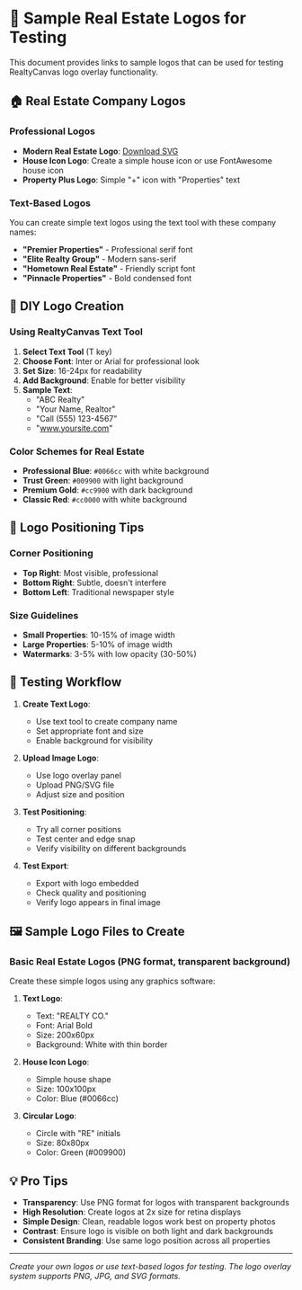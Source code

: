 # 🏢 Sample Real Estate Logos for Testing

This document provides links to sample logos that can be used for testing RealtyCanvas logo overlay functionality.

## 🏠 **Real Estate Company Logos**

### Professional Logos
- **Modern Real Estate Logo**: [Download SVG](https://raw.githubusercontent.com/simple-icons/simple-icons/develop/icons/realestate.svg)
- **House Icon Logo**: Create a simple house icon or use FontAwesome house icon
- **Property Plus Logo**: Simple "+" icon with "Properties" text

### Text-Based Logos
You can create simple text logos using the text tool with these company names:
- **"Premier Properties"** - Professional serif font
- **"Elite Realty Group"** - Modern sans-serif
- **"Hometown Real Estate"** - Friendly script font
- **"Pinnacle Properties"** - Bold condensed font

## 📝 **DIY Logo Creation**

### Using RealtyCanvas Text Tool
1. **Select Text Tool** (T key)
2. **Choose Font**: Inter or Arial for professional look
3. **Set Size**: 16-24px for readability
4. **Add Background**: Enable for better visibility
5. **Sample Text**: 
   - "ABC Realty"
   - "Your Name, Realtor"
   - "Call (555) 123-4567"
   - "www.yoursite.com"

### Color Schemes for Real Estate
- **Professional Blue**: `#0066cc` with white background
- **Trust Green**: `#009900` with light background  
- **Premium Gold**: `#cc9900` with dark background
- **Classic Red**: `#cc0000` with white background

## 🎨 **Logo Positioning Tips**

### Corner Positioning
- **Top Right**: Most visible, professional
- **Bottom Right**: Subtle, doesn't interfere
- **Bottom Left**: Traditional newspaper style

### Size Guidelines  
- **Small Properties**: 10-15% of image width
- **Large Properties**: 5-10% of image width
- **Watermarks**: 3-5% with low opacity (30-50%)

## 📐 **Testing Workflow**

1. **Create Text Logo**:
   - Use text tool to create company name
   - Set appropriate font and size
   - Enable background for visibility

2. **Upload Image Logo**:
   - Use logo overlay panel
   - Upload PNG/SVG file
   - Adjust size and position

3. **Test Positioning**:
   - Try all corner positions
   - Test center and edge snap
   - Verify visibility on different backgrounds

4. **Test Export**:
   - Export with logo embedded
   - Check quality and positioning
   - Verify logo appears in final image

## 🖼️ **Sample Logo Files to Create**

### Basic Real Estate Logos (PNG format, transparent background)

Create these simple logos using any graphics software:

1. **Text Logo**: 
   - Text: "REALTY CO."
   - Font: Arial Bold
   - Size: 200x60px
   - Background: White with thin border

2. **House Icon Logo**:
   - Simple house shape
   - Size: 100x100px
   - Color: Blue (#0066cc)

3. **Circular Logo**:
   - Circle with "RE" initials
   - Size: 80x80px
   - Color: Green (#009900)

## 💡 **Pro Tips**

- **Transparency**: Use PNG format for logos with transparent backgrounds
- **High Resolution**: Create logos at 2x size for retina displays
- **Simple Design**: Clean, readable logos work best on property photos
- **Contrast**: Ensure logo is visible on both light and dark backgrounds
- **Consistent Branding**: Use same logo position across all properties

---

*Create your own logos or use text-based logos for testing. The logo overlay system supports PNG, JPG, and SVG formats.* 